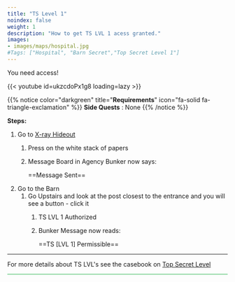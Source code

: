 ```yaml
---
title: "TS Level 1"
noindex: false
weight: 1
description: "How to get TS LVL 1 acess granted."
images:
- images/maps/hospital.jpg
#Tags: ["Hospital", "Barn Secret","Top Secret Level 1"]
---
```


You need access!

{{< youtube id=ukzcdoPx1g8 loading=lazy >}}

{{% notice color="darkgreen" title="**Requirements**" icon="fa-solid fa-triangle-exclamation"  %}}
**Side Quests** : None
{{% /notice %}}

**Steps:**

1. Go to [X-ray Hideout](../../terminology#x-ray-hideout)
	1. Press on the white stack of papers
	2. Message Board in Agency Bunker now says:
	
		==Message Sent==
2. Go to the Barn
	1. Go Upstairs and look at the post closest to the entrance and you will see a button - click it
		1. TS LVL 1 Authorized
		2. Bunker Message now reads:
		
			==TS [LVL 1] Permissible==

---

For more details about TS LVL's see the casebook on [Top Secret Level](casebook/interesting/top_secret_level/)
			
 
<hr style="background-color: #28b44c" size=8>
